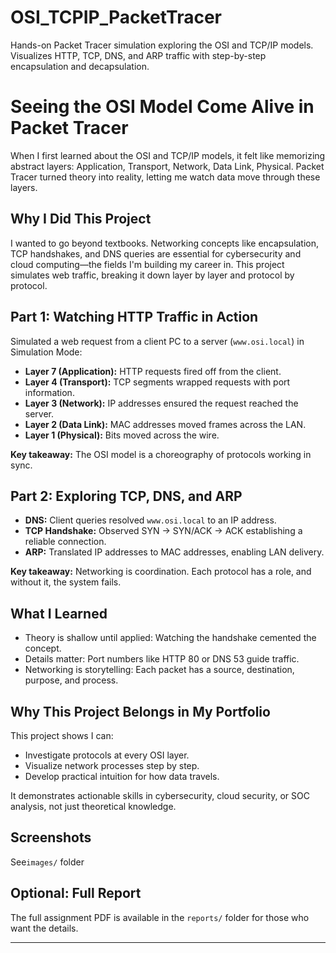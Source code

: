 # OSI_TCPIP_PacketTracer
Hands-on Packet Tracer simulation exploring the OSI and TCP/IP models. Visualizes HTTP, TCP, DNS, and ARP traffic with step-by-step encapsulation and decapsulation. 

# Seeing the OSI Model Come Alive in Packet Tracer

When I first learned about the OSI and TCP/IP models, it felt like memorizing abstract layers: Application, Transport, Network, Data Link, Physical. Packet Tracer turned theory into reality, letting me watch data move through these layers.

## Why I Did This Project
I wanted to go beyond textbooks. Networking concepts like encapsulation, TCP handshakes, and DNS queries are essential for cybersecurity and cloud computing—the fields I'm building my career in. This project simulates web traffic, breaking it down layer by layer and protocol by protocol.

## Part 1: Watching HTTP Traffic in Action
Simulated a web request from a client PC to a server (`www.osi.local`) in Simulation Mode:

- **Layer 7 (Application):** HTTP requests fired off from the client.
- **Layer 4 (Transport):** TCP segments wrapped requests with port information.
- **Layer 3 (Network):** IP addresses ensured the request reached the server.
- **Layer 2 (Data Link):** MAC addresses moved frames across the LAN.
- **Layer 1 (Physical):** Bits moved across the wire.

**Key takeaway:** The OSI model is a choreography of protocols working in sync.

## Part 2: Exploring TCP, DNS, and ARP
- **DNS:** Client queries resolved `www.osi.local` to an IP address.
- **TCP Handshake:** Observed SYN → SYN/ACK → ACK establishing a reliable connection.
- **ARP:** Translated IP addresses to MAC addresses, enabling LAN delivery.

**Key takeaway:** Networking is coordination. Each protocol has a role, and without it, the system fails.

## What I Learned
- Theory is shallow until applied: Watching the handshake cemented the concept.
- Details matter: Port numbers like HTTP 80 or DNS 53 guide traffic.
- Networking is storytelling: Each packet has a source, destination, purpose, and process.

## Why This Project Belongs in My Portfolio
This project shows I can:
- Investigate protocols at every OSI layer.
- Visualize network processes step by step.
- Develop practical intuition for how data travels.

It demonstrates actionable skills in cybersecurity, cloud security, or SOC analysis, not just theoretical knowledge.

## Screenshots
See`images/` folder

## Optional: Full Report
The full assignment PDF is available in the `reports/` folder for those who want the details.

---

